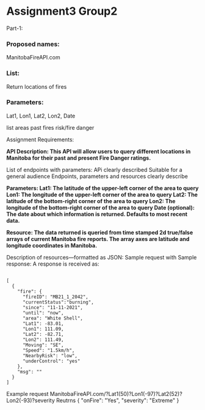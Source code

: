 # Assignment3 Group2
Part-1:

### Proposed names: 
ManitobaFireAPI.com
### List: 
Return locations of fires
### Parameters: 
Lat1, Lon1, Lat2, Lon2, Date

list areas
past fires
risk/fire danger

Assignment Requirements:

**API Description:  This API will allow users to query different locations in Manitoba for their past and present Fire Danger ratings.**

List of endpoints with parameters:
  APi clearly described
  Suitable for a general audience
  Endpoints, parameters and resources clearly describe
  
  **Parameters:
    Lat1: The latitude of the upper-left corner of the area to query
    Lon1: The longitude of the upper-left corner of the area to query
    Lat2: The latitude of the bottom-right corner of the area to query
    Lon2: The longitude of the bottom-right corner of the area to query
    Date (optional): The date about which information is returned. Defaults to most recent data.**
    
 **Resource: The data returned is queried from time stamped 2d true/false arrays of current Manitoba fire reports. The array axes are latitude and longitude coordinates in Manitoba.**
    
Description  of resources—formatted as JSON:
Sample request with Sample response:
A response is received as:
##  
```
[
  {
    "fire": {
      "fireID": "MB21_1_2042",
      "currentStatus":"burning",
      "since": "11-11-2021",
      "until": "now",
      "area": "White Shell",
      "Lat1": -83.01,
      "Lon1": 111.09,
      "Lat2": -82.71,
      "Lon2": 111.49,
      "Moving": "SE",
      "Speed": "1.5km/h",
      "NearbyRisk": "low",
      "underControl": "yes"
    },
    "msg": ""
  }
]
```


Example request
  ManitobaFireAPI.com/?Lat1(50)?Lon1(-97)?Lat2(52)?Lon2(-93)?severity
  Reutrns 
  {
    "onFire": "Yes",
    "severity": "Extreme"
  }
